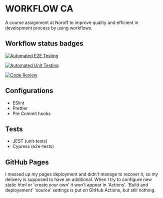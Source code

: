 # WORKFLOW CA

A course assignment at Noroff to improve quality and efficient in development process by using workflows.

## Workflow status badges

[![Automated E2E Testing](https://github.com/fredosanto/CA-Workflow_social-media-client/actions/workflows/end-to-end.yml/badge.svg)](https://github.com/fredosanto/CA-Workflow_social-media-client/actions/workflows/end-to-end.yml)

[![Automated Unit Testing](https://github.com/fredosanto/CA-Workflow_social-media-client/actions/workflows/unit-test.yml/badge.svg)](https://github.com/fredosanto/CA-Workflow_social-media-client/actions/workflows/unit-test.yml)

[![Code Review](https://github.com/fredosanto/CA-Workflow_social-media-client/actions/workflows/gpt.yml/badge.svg)](https://github.com/fredosanto/CA-Workflow_social-media-client/actions/workflows/gpt.yml)

## Configurations

- ESlint
- Prettier
- Pre Commit hooks

## Tests

- JEST (unit-tests)
- Cypress (e2e-tests)

## GitHub Pages

I messed up my pages deployment and didn't manage to recover it, so my delivery is supposed to have an additional. When I try to configure new static html or 'create your own' it won't appear in 'Actions'. 'Build and deployement' 'source' settings is put on GitHub Actions, but still nothing.
